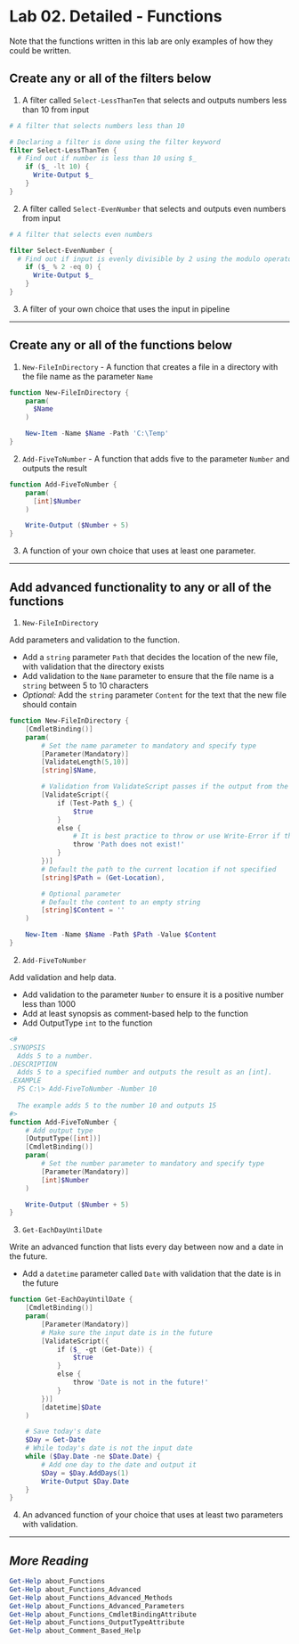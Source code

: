 # Lab 02. Detailed - Functions

Note that the functions written in this lab are only examples of how they could be written.

## Create any or all of the filters below

1. A filter called `Select-LessThanTen` that selects and outputs numbers less than 10 from input

```PowerShell
# A filter that selects numbers less than 10

# Declaring a filter is done using the filter keyword
filter Select-LessThanTen {
  # Find out if number is less than 10 using $_
    if ($_ -lt 10) {
      Write-Output $_
    }
}
```

2. A filter called `Select-EvenNumber` that selects and outputs even numbers from input

```PowerShell
# A filter that selects even numbers

filter Select-EvenNumber {
  # Find out if input is evenly divisible by 2 using the modulo operator
    if ($_ % 2 -eq 0) {
      Write-Output $_
    }
}
```

3. A filter of your own choice that uses the input in pipeline

---

## Create any or all of the functions below

1. `New-FileInDirectory` - A function that creates a file in a directory with the file name as the parameter `Name`

```PowerShell
function New-FileInDirectory {
    param(
      $Name
    )

    New-Item -Name $Name -Path 'C:\Temp'
}
```

2. `Add-FiveToNumber` - A function that adds five to the parameter `Number` and outputs the result

```PowerShell
function Add-FiveToNumber {
    param(
      [int]$Number
    )

    Write-Output ($Number + 5)
}
```

3. A function of your own choice that uses at least one parameter.

---

## Add advanced functionality to any or all of the functions

1. `New-FileInDirectory`

Add parameters and validation to the function.

- Add a `string` parameter `Path` that decides the location of the new file, with validation that the directory exists
- Add validation to the `Name` parameter to ensure that the file name is a `string` between 5 to 10 characters
- *Optional:* Add the `string` parameter `Content` for the text that the new file should contain

```PowerShell
function New-FileInDirectory {
    [CmdletBinding()]
    param(
        # Set the name parameter to mandatory and specify type
        [Parameter(Mandatory)]
        [ValidateLength(5,10)]
        [string]$Name,

        # Validation from ValidateScript passes if the output from the scriptblock is $true
        [ValidateScript({
            if (Test-Path $_) {
                $true
            }
            else {
                # It is best practice to throw or use Write-Error if the validation does not pass, to clarify the error message
                throw 'Path does not exist!'
            }
        })]
        # Default the path to the current location if not specified
        [string]$Path = (Get-Location),

        # Optional parameter
        # Default the content to an empty string
        [string]$Content = ''
    )

    New-Item -Name $Name -Path $Path -Value $Content
}
```

2. `Add-FiveToNumber`

Add validation and help data.

- Add validation to the parameter `Number` to ensure it is a positive number less than 1000
- Add at least synopsis as comment-based help to the function
- Add OutputType `int` to the function

```PowerShell
<#
.SYNOPSIS
  Adds 5 to a number.
.DESCRIPTION
  Adds 5 to a specified number and outputs the result as an [int].
.EXAMPLE
  PS C:\> Add-FiveToNumber -Number 10
  
  The example adds 5 to the number 10 and outputs 15
#>
function Add-FiveToNumber {
    # Add output type
    [OutputType([int])]
    [CmdletBinding()]
    param(
        # Set the number parameter to mandatory and specify type
        [Parameter(Mandatory)]
        [int]$Number
    )

    Write-Output ($Number + 5)
}
```

3. `Get-EachDayUntilDate`

Write an advanced function that lists every day between now and a date in the future.

- Add a `datetime` parameter called `Date` with validation that the date is in the future

```PowerShell
function Get-EachDayUntilDate {
    [CmdletBinding()]
    param(
        [Parameter(Mandatory)]
        # Make sure the input date is in the future
        [ValidateScript({
            if ($_ -gt (Get-Date)) {
                $true
            }
            else {
                throw 'Date is not in the future!'
            }
        })]
        [datetime]$Date
    )

    # Save today's date
    $Day = Get-Date
    # While today's date is not the input date
    while ($Day.Date -ne $Date.Date) {
        # Add one day to the date and output it
        $Day = $Day.AddDays(1)
        Write-Output $Day.Date
    }
}
```

4. An advanced function of your choice that uses at least two parameters with validation.

---

## *More Reading*

```PowerShell
Get-Help about_Functions
Get-Help about_Functions_Advanced
Get-Help about_Functions_Advanced_Methods
Get-Help about_Functions_Advanced_Parameters
Get-Help about_Functions_CmdletBindingAttribute
Get-Help about_Functions_OutputTypeAttribute
Get-Help about_Comment_Based_Help
```
